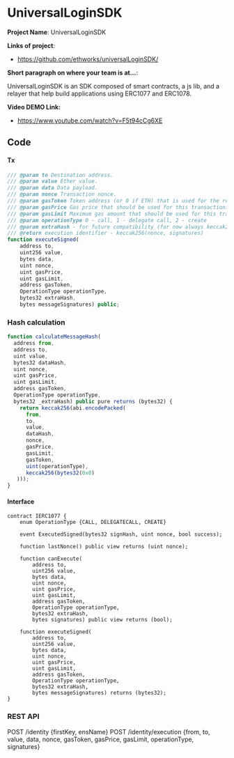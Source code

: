 # UniversalLoginSDK

**Project Name**: UniversalLoginSDK

**Links of project**:

- https://github.com/ethworks/universalLoginSDK/

**Short paragraph on where your team is at...**:

UniversalLoginSDK is an SDK composed of smart contracts, a js lib, and a relayer that help build applications using ERC1077 and ERC1078.

**Video DEMO Link:**

- https://www.youtube.com/watch?v=F5t94cCg6XE

## Code

#### Tx 
```js
/// @param to Destination address.
/// @param value Ether value.
/// @param data Data payload.
/// @param nonce Transaction nonce.
/// @param gasToken Token address (or 0 if ETH) that is used for the refund
/// @param gasPrice Gas price that should be used for this transaction.
/// @param gasLimit Maximum gas amount that should be used for this transaction.
/// @param operationType 0 - call, 1 - delegate call, 2 - create
/// @param extraHash - for future compatibility (for now always keccak256(bytes32(0x0)))
/// @return execution identifier - keccak256(nonce, signatures)
function executeSigned(
    address to,
    uint256 value,
    bytes data,
    uint nonce,
    uint gasPrice,
    uint gasLimit,
    address gasToken,
    OperationType operationType,
    bytes32 extraHash,
    bytes messageSignatures) public;
```


### Hash calculation
```js
function calculateMessageHash(
  address from, 
  address to, 
  uint value, 
  bytes32 dataHash, 
  uint nonce, 
  uint gasPrice, 
  uint gasLimit, 
  address gasToken, 
  OperationType operationType, 
  bytes32 _extraHash) public pure returns (bytes32) {
    return keccak256(abi.encodePacked(
      from, 
      to, 
      value, 
      dataHash, 
      nonce, 
      gasPrice, 
      gasLimit, 
      gasToken, 
      uint(operationType), 
      keccak256(bytes32(0x0)
   )));
}

```

#### Interface 
```
contract IERC1077 {
    enum OperationType {CALL, DELEGATECALL, CREATE}

    event ExecutedSigned(bytes32 signHash, uint nonce, bool success);

    function lastNonce() public view returns (uint nonce);

    function canExecute(
        address to,
        uint256 value,
        bytes data,
        uint nonce,
        uint gasPrice,
        uint gasLimit,
        address gasToken,
        OperationType operationType,
        bytes32 extraHash,
        bytes signatures) public view returns (bool);

    function executeSigned(
        address to,
        uint256 value,
        bytes data,
        uint nonce,
        uint gasPrice,
        uint gasLimit,
        address gasToken,
        OperationType operationType,
        bytes32 extraHash,
        bytes messageSignatures) returns (bytes32);
}
```

### REST API

POST /identity {firstKey, ensName}
POST /identity/execution {from, to, value, data, nonce, gasToken, gasPrice, gasLimit, operationType, signatures}

